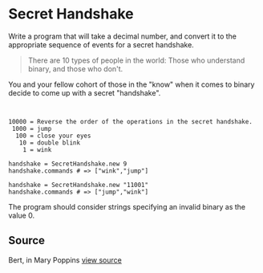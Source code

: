 # Secret Handshake

Write a program that will take a decimal number, and convert it to the appropriate sequence of events for a secret handshake.

> There are 10 types of people in the world: Those who understand
> binary, and those who don't.

You and your fellow cohort of those in the "know" when it comes to
binary decide to come up with a secret "handshake".

```


10000 = Reverse the order of the operations in the secret handshake.
 1000 = jump
  100 = close your eyes
   10 = double blink
    1 = wink

```

```
handshake = SecretHandshake.new 9
handshake.commands # => ["wink","jump"]

handshake = SecretHandshake.new "11001"
handshake.commands # => ["jump","wink"]
```

The program should consider strings specifying an invalid binary as the
value 0.


## Source

Bert, in Mary Poppins [view source](http://www.imdb.com/character/ch0011238/quotes)
